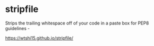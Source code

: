 # stripfile
Strips the trailing whitespace off of your code in a paste box for PEP8 guidelines - 

https://wtshi15.github.io/stripfile/
